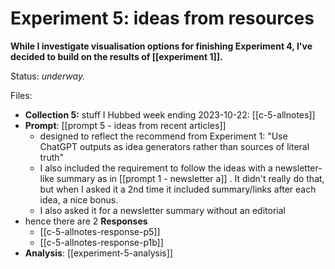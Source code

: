 # Experiment 5: ideas from resources

**While I investigate visualisation options for finishing Experiment 4, I've decided to build on the results of [[experiment 1]].**

Status: *underway.*

Files:

* **Collection 5:** stuff I Hubbed week ending 2023-10-22: [[c-5-allnotes]]
* **Prompt**: [[prompt 5 - ideas from recent articles]]
	* designed to reflect the recommend from Experiment 1: "Use ChatGPT outputs as idea generators rather than sources of literal truth"
	* I also included the requirement to follow the ideas with a newsletter-like summary as in [[prompt 1 - newsletter a]] . It didn't really do that, but when I asked it a 2nd time it included summary/links after each idea, a nice bonus.  
	* I also asked it for a newsletter summary without an editorial
* hence there are 2 **Responses**
	* [[c-5-allnotes-response-p5]]
	* [[c-5-allnotes-response-p1b]]
* **Analysis**: [[experiment-5-analysis]]